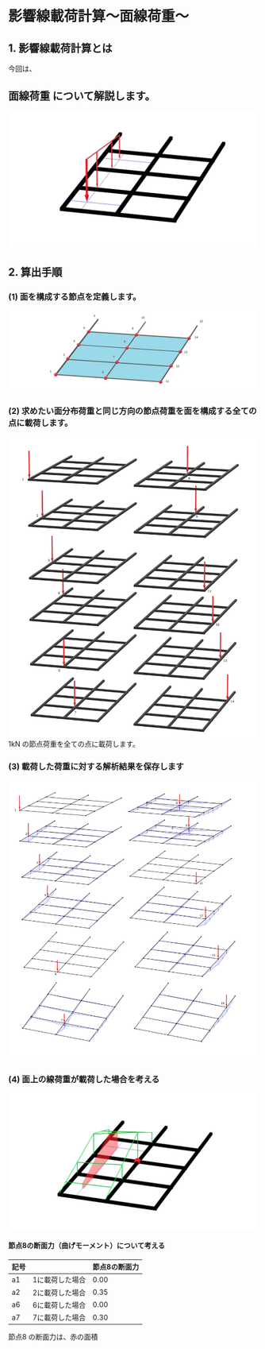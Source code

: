 # 影響線載荷計算～面線荷重～

## 1. 影響線載荷計算とは

今回は、
## 面線荷重 について解説します。
![](../assets/面線荷重.png)
## 2. 算出手順
### (1) 面を構成する節点を定義します。
![](../assets/構成する節点.png)

### (2) 求めたい面分布荷重と同じ方向の節点荷重を面を構成する全ての点に載荷します。
![](../assets/全ての点に載荷.png)
1kN の節点荷重を全ての点に載荷します。


### (3) 載荷した荷重に対する解析結果を保存します
![](../assets/解析結果.png)
### (4) 面上の線荷重が載荷した場合を考える
![](../assets/面線荷重3.png)

#### 節点8の断面力（曲げモーメント）について考える

| 記号 |   | 節点8の断面力 |
| ---- | ---- | ---- |
| a1 | 1に載荷した場合 | 0.00 |
| a2 | 2に載荷した場合 | 0.35 |
| a6 | 6に載荷した場合 | 0.00 |
| a7 | 7に載荷した場合 | 0.30 |

節点8 の断面力は、赤の面積


